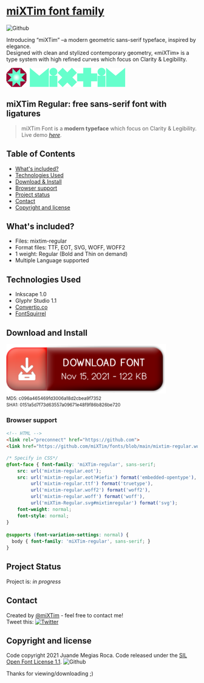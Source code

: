 # [miXTim font family](https://github.com/miXTim)
![Github](https://img.shields.io/github/v/release/mixtim/fonts?logo=miXTim)

Introducing “miXTim” –a modern geometric sans-serif typeface, inspired by elegance.<br>
Designed with clean and stylized contemporary geometry, «miXTim» is a type system with high refined curves which focus on Clarity & Legibility.

<img alt="logotipo" src="./extras/logo.svg" width="313" height="51">


## miXTim Regular: free sans-serif font with ligatures
> miXTim Font is a **modern typeface** which focus on Clarity & Legibility.<br>
> Live demo [_here_](https://www.example.com).

## Table of Contents
* [What's included?](#What's-included?)
* [Technologies Used](#technologies-used)
* [Download & Install](#download-and-install)
* [Browser support](#browser-support)
* [Project status](#project-status)
* [Contact](#contact)
* [Copyright and license](#copyright-and-license)

## What's included?
- Files: mixtim-regular
- Format files: TTF, EOT, SVG, WOFF, WOFF2
- 1 weight: Regular (Bold and Thin on demand)
- Multiple Language supported

## Technologies Used
- Inkscape 1.0
- Glyphr Studio 1.1
- [Convertio.co](https://convertio.co/)
- [FontSquirrel](https://www.fontsquirrel.com/tools/webfont-generator)

## Download and Install
<a href="https://github.com/miXTim/fonts/archive/refs/tags/v1.0.0.zip"><img alt="download font - November 15, 2021 - 122 KB (125.565 bytes)" src="./extras/dl_en.png" width="420" height="130"></a>
<br />
<small>MD5:    c096a465469fd3006a18d2cbea9f7352<br />
SHA1:   0151a5d7f73d63557a09671e48f9f86b826be720</small>

### Browser support
```html
<!-- HTML -->
<link rel="preconnect" href="https://github.com">
<link href="https://github.com/miXTim/fonts/blob/main/mixtim-regular.woff">
```

```css
/* Specify in CSS*/
@font-face { font-family: 'miXTim-regular', sans-serif;
    src: url('mixtim-regular.eot');
    src: url('mixtim-regular.eot?#iefix') format('embedded-opentype'),
         url('mixtim-regular.ttf') format('truetype'),
         url('mixtim-regular.woff2') format('woff2'),
         url('mixtim-regular.woff') format('woff'),
         url('miXTim-Regular.svg#mixtimregular') format('svg');
    font-weight: normal;
    font-style: normal;
}

@supports (font-variation-settings: normal) {
  body { font-family: 'miXTim-regular', sans-serif; }
}
```

## Project Status
Project is: _in progress_

## Contact
Created by [@miXTim](https://twitter.com/juande4u/) - feel free to contact me!<br />
Tweet this: <a href="https://twitter.com/intent/tweet?text=NEW Font Released! Introducing miXTim Regular, a modern geometric and humanist sans-serif typeface which focus on Clarity and Legibility." title="Twitter" target="_blank">
  ![Twitter](https://img.shields.io/twitter/url?style=social&url=https%3A%2F%2Fgithub.com%2FmiXTim%2Ffonts)
</a>

## Copyright and license
Code copyright 2021 Juande Megias Roca. Code released under the [SIL Open Font License 1.1](https://github.com/miXTim/fonts/blob/main/LICENSE).
![Github](https://img.shields.io/static/v1?label=license&message=SIL1.1&color=orange)

Thanks for viewing/downloading ;)

